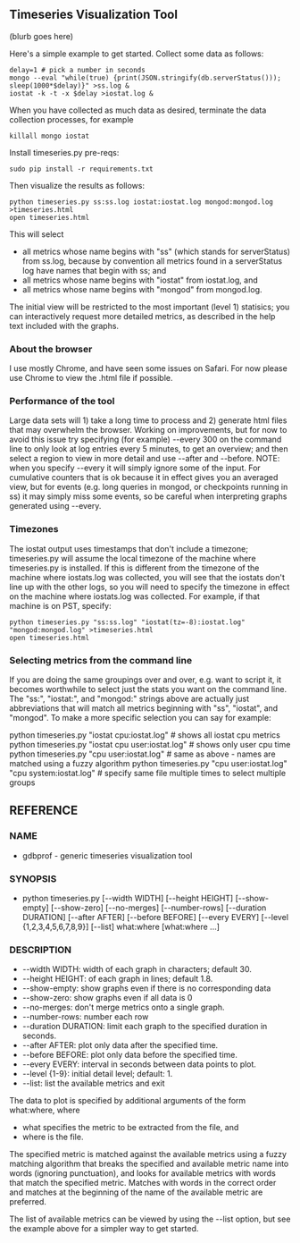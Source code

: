 ## Timeseries Visualization Tool

(blurb goes here)

Here's a simple example to get started. Collect some data as follows:

    delay=1 # pick a number in seconds
    mongo --eval "while(true) {print(JSON.stringify(db.serverStatus())); sleep(1000*$delay)}" >ss.log &
    iostat -k -t -x $delay >iostat.log &

When you have collected as much data as desired, terminate the data collection processes, for example

    killall mongo iostat

Install timeseries.py pre-reqs:

    sudo pip install -r requirements.txt

Then visualize the results as follows:

    python timeseries.py ss:ss.log iostat:iostat.log mongod:mongod.log >timeseries.html
    open timeseries.html

This will select
* all metrics whose name begins with "ss" (which stands for serverStatus) from ss.log, because by convention all metrics found in a serverStatus log have names that begin with ss; and
* all metrics whose name begins with "iostat" from iostat.log, and
* all metrics whose name begins with "mongod" from mongod.log.

The initial view will be restricted to the most important (level 1) statisics; you can interactively request more detailed metrics, as described in the help text included with the graphs.

### About the browser

I use mostly Chrome, and have seen some issues on Safari. For now please use Chrome to view the .html file if possible.

### Performance of the tool

Large data sets will 1) take a long time to process and 2) generate html files that may overwhelm the browser. Working on improvements, but for now to avoid this issue try specifying (for example) --every 300 on the command line to only look at log entries every 5 minutes, to get an overview; and then select a region to view in more detail and use --after and --before. NOTE: when you specify --every it will simply ignore some of the input. For cumulative counters that is ok because it in effect gives you an averaged view, but for events (e.g. long queries in mongod, or checkpoints running in ss) it may simply miss some events, so be careful when interpreting graphs generated using --every.

### Timezones

The iostat output uses timestamps that don't include a timezone; timeseries.py will assume the local timezone of the machine where timeseries.py is installed. If this is different from the timezone of the machine where iostats.log was collected, you will see that the iostats don't line up with the other logs, so you will need to specify the timezone in effect on the machine where iostats.log was collected. For example, if that machine is on PST, specify:

    python timeseries.py "ss:ss.log" "iostat(tz=-8):iostat.log" "mongod:mongod.log" >timeseries.html
    open timeseries.html

### Selecting metrics from the command line

If you are doing the same groupings over and over, e.g. want to script it, it becomes worthwhile to select just the stats you want on the command line. The "ss:", "iostat:", and "mongod:" strings above are actually just abbreviations that will match all metrics beginning with "ss", "iostat", and "mongod". To make a more specific selection you can say for example:

   python timeseries.py "iostat cpu:iostat.log"                        # shows all iostat cpu metrics
   python timeseries.py "iostat cpu user:iostat.log"                   # shows only user cpu time
   python timeseries.py "cpu user:iostat.log"                          # same as above - names are matched using a fuzzy algorithm
   python timeseries.py "cpu user:iostat.log" "cpu system:iostat.log"  # specify same file multiple times to select multiple groups


## REFERENCE

### NAME
* gdbprof - generic timeseries visualization tool

### SYNOPSIS
* python timeseries.py [--width WIDTH] [--height HEIGHT] [--show-empty] [--show-zero] [--no-merges] [--number-rows] [--duration DURATION] [--after AFTER] [--before BEFORE] [--every EVERY] [--level {1,2,3,4,5,6,7,8,9}] [--list] what:where [what:where ...]

### DESCRIPTION

* --width WIDTH: width of each graph in characters; default 30.
* --height HEIGHT: of each graph in lines; default 1.8.
* --show-empty: show graphs even if there is no corresponding data
* --show-zero: show graphs even if all data is 0
* --no-merges: don't merge metrics onto a single graph.
* --number-rows: number each row
* --duration DURATION: limit each graph to the specified duration in seconds.
* --after AFTER: plot only data after the specified time.
* --before BEFORE: plot only data before the specified time.
* --every EVERY: interval in seconds between data points to plot.
* --level {1-9}: initial detail level; default: 1.
* --list: list the available metrics and exit

The data to plot is specified by additional arguments of the form what:where, where 
* what specifies the metric to be extracted from the file, and
* where is the file.

The specified metric is matched against the available metrics using a fuzzy matching algorithm that breaks the specified and available metric name into words (ignoring punctuation), and looks for available metrics with words that match the specified metric. Matches with words in the correct order and matches at the beginning of the name of the available metric are preferred.

The list of available metrics can be viewed by using the --list option, but see the example above for a simpler way to get started.


